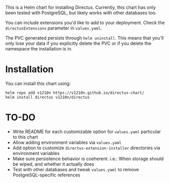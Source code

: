 This is a Helm chart for installing Directus. Currently, this chart has only been tested with PostgreSQL, but likely works with other databases too.

You can include extensions you'd like to add to your deployment. Check the `directusExtensions` parameter in `values.yaml`.

The PVC generated persists through `helm uninstall`. This means that you'll only lose your data if you explicitly delete the PVC or if you delete the namespace the installation is in.

# Installation

You can install this chart using:
```
helm repo add v1210n https://v1210n.github.io/directus-chart/
helm install directus v1210n/directus
```

# TO-DO
- Write README for each customizable option for `values.yaml` particular to this chart
- Allow adding environment variables via `values.yaml`
- Add option to customize `directus-extension-installer` directories via environment variables
- Make sure persistence behavior is coeherent. i.e.: When storage should be wiped, and whether it actually does
- Test with other databases and tweak `values.yaml` to remove PostgreSQL-specific references